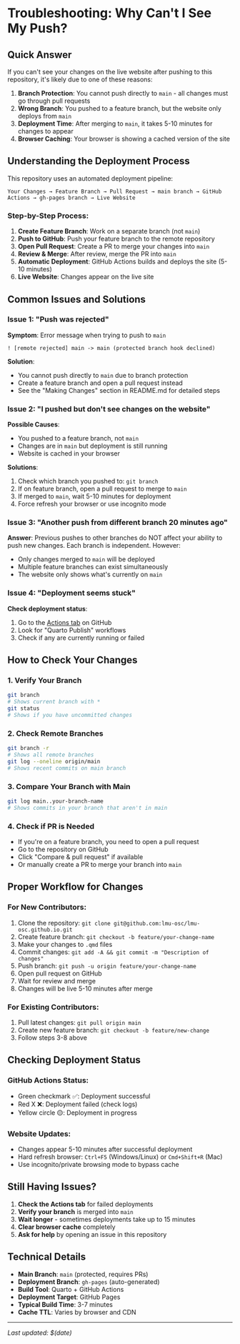 # Troubleshooting: Why Can't I See My Push?

## Quick Answer

If you can't see your changes on the live website after pushing to this repository, it's likely due to one of these reasons:

1. **Branch Protection**: You cannot push directly to `main` - all changes must go through pull requests
2. **Wrong Branch**: You pushed to a feature branch, but the website only deploys from `main`
3. **Deployment Time**: After merging to `main`, it takes 5-10 minutes for changes to appear
4. **Browser Caching**: Your browser is showing a cached version of the site

## Understanding the Deployment Process

This repository uses an automated deployment pipeline:

```
Your Changes → Feature Branch → Pull Request → main branch → GitHub Actions → gh-pages branch → Live Website
```

### Step-by-Step Process:

1. **Create Feature Branch**: Work on a separate branch (not `main`)
2. **Push to GitHub**: Push your feature branch to the remote repository
3. **Open Pull Request**: Create a PR to merge your changes into `main`
4. **Review & Merge**: After review, merge the PR into `main`
5. **Automatic Deployment**: GitHub Actions builds and deploys the site (5-10 minutes)
6. **Live Website**: Changes appear on the live site

## Common Issues and Solutions

### Issue 1: "Push was rejected"
**Symptom**: Error message when trying to push to `main`
```
! [remote rejected] main -> main (protected branch hook declined)
```

**Solution**: 
- You cannot push directly to `main` due to branch protection
- Create a feature branch and open a pull request instead
- See the "Making Changes" section in README.md for detailed steps

### Issue 2: "I pushed but don't see changes on the website"
**Possible Causes**:
- You pushed to a feature branch, not `main`
- Changes are in `main` but deployment is still running
- Website is cached in your browser

**Solutions**:
1. Check which branch you pushed to: `git branch`
2. If on feature branch, open a pull request to merge to `main`
3. If merged to `main`, wait 5-10 minutes for deployment
4. Force refresh your browser or use incognito mode

### Issue 3: "Another push from different branch 20 minutes ago"
**Answer**: Previous pushes to other branches do NOT affect your ability to push new changes. Each branch is independent. However:
- Only changes merged to `main` will be deployed
- Multiple feature branches can exist simultaneously
- The website only shows what's currently on `main`

### Issue 4: "Deployment seems stuck"
**Check deployment status**:
1. Go to the [Actions tab](https://github.com/lmu-osc/lmu-osc.github.io/actions) on GitHub
2. Look for "Quarto Publish" workflows
3. Check if any are currently running or failed

## How to Check Your Changes

### 1. Verify Your Branch
```bash
git branch
# Shows current branch with *
git status
# Shows if you have uncommitted changes
```

### 2. Check Remote Branches
```bash
git branch -r
# Shows all remote branches
git log --oneline origin/main
# Shows recent commits on main branch
```

### 3. Compare Your Branch with Main
```bash
git log main..your-branch-name
# Shows commits in your branch that aren't in main
```

### 4. Check if PR is Needed
- If you're on a feature branch, you need to open a pull request
- Go to the repository on GitHub
- Click "Compare & pull request" if available
- Or manually create a PR to merge your branch into `main`

## Proper Workflow for Changes

### For New Contributors:
1. Clone the repository: `git clone git@github.com:lmu-osc/lmu-osc.github.io.git`
2. Create feature branch: `git checkout -b feature/your-change-name`
3. Make your changes to `.qmd` files
4. Commit changes: `git add -A && git commit -m "Description of changes"`
5. Push branch: `git push -u origin feature/your-change-name`
6. Open pull request on GitHub
7. Wait for review and merge
8. Changes will be live 5-10 minutes after merge

### For Existing Contributors:
1. Pull latest changes: `git pull origin main`
2. Create new feature branch: `git checkout -b feature/new-change`
3. Follow steps 3-8 above

## Checking Deployment Status

### GitHub Actions Status:
- Green checkmark ✅: Deployment successful
- Red X ❌: Deployment failed (check logs)
- Yellow circle 🟡: Deployment in progress

### Website Updates:
- Changes appear 5-10 minutes after successful deployment
- Hard refresh browser: `Ctrl+F5` (Windows/Linux) or `Cmd+Shift+R` (Mac)
- Use incognito/private browsing mode to bypass cache

## Still Having Issues?

1. **Check the Actions tab** for failed deployments
2. **Verify your branch** is merged into `main`
3. **Wait longer** - sometimes deployments take up to 15 minutes
4. **Clear browser cache** completely
5. **Ask for help** by opening an issue in this repository

## Technical Details

- **Main Branch**: `main` (protected, requires PRs)
- **Deployment Branch**: `gh-pages` (auto-generated)
- **Build Tool**: Quarto + GitHub Actions
- **Deployment Target**: GitHub Pages
- **Typical Build Time**: 3-7 minutes
- **Cache TTL**: Varies by browser and CDN

---

*Last updated: $(date)*